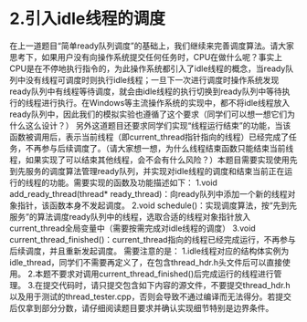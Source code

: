 # **2.引入idle线程的调度**

在上一道题目“简单ready队列调度”的基础上，我们继续来完善调度算法。请大家思考下，如果用户没有向操作系统提交任何任务时，CPU在做什么呢？事实上CPU是在不停地执行指令的，为此操作系统都引入了idle线程的概念，当ready队列中没有线程可调度时则执行idle线程；一旦下一次进行调度时操作系统发现ready队列中有线程等待调度，就会由idle线程的执行切换到ready队列中等待执行的线程进行执行。在Windows等主流操作系统的实现中，都不将idle线程放入ready队列中，因此我们的模拟实验也遵循了这个要求（同学们可以想一想它们为什么这么设计？）
另外这道题目还要求同学们实现“线程运行结束”的功能，当该函数被调用后，表示当前线程（即current_thread指针指向的线程）已经完成了任务，不再参与后续调度了。（请大家想一想，为什么线程结束函数只能结束当前线程，如果实现了可以结束其他线程，会不会有什么风险？）本题目需要实现使用先到先服务的调度算法管理ready队列，并实现对idle线程的调度和结束当前正在运行的线程的功能。需要实现的函数及功能描述如下：
1.void add_ready_thread(thread* ready_thread)：向ready队列中添加一个新的线程对象指针，该函数本身不发起调度。
2.void schedule()：实现调度算法，按“先到先服务”的算法调度ready队列中的线程，选取合适的线程对象指针放入current_thread全局变量中（需要按需完成对idle线程的调度）
3.void current_thread_finished()：current_thread指向的线程已经完成运行，不再参与后续调度，并且重新发起调度。
需要注意的是：
1.idle线程对应的结构体实例为idle_thread，同学们不需要再定义了，在包含thread_hdr.h头文件后可以直接使用。
2.本题不要求对调用current_thread_finished()后完成运行的线程进行管理。
3.在提交代码时，请只提交包含如下内容的源文件，不要提交thread_hdr.h以及用于测试的thread_tester.cpp，否则会导致不通过编译而无法得分。若提交后仅拿到部分分数，请仔细阅读题目要求并确认实现细节特别是边界条件。